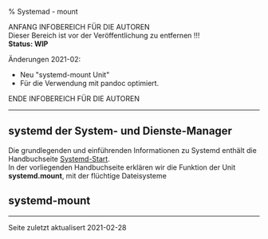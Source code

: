 % Systemad - mount

ANFANG   INFOBEREICH FÜR DIE AUTOREN  
Dieser Bereich ist vor der Veröffentlichung zu entfernen !!!  
**Status: WIP**

Änderungen 2021-02:

+ Neu "systemd-mount Unit"
+ Für die Verwendung mit pandoc optimiert.

ENDE   INFOBEREICH FÜR DIE AUTOREN

---

## systemd der System- und Dienste-Manager

Die grundlegenden und einführenden Informationen zu Systemd enthält die Handbuchseite [Systemd-Start](./systemd-start_de.htm).  
In der vorliegenden Handbuchseite erklären wir die Funktion der Unit **systemd.mount**, mit der flüchtige Dateisysteme

## systemd-mount
---

<div id="rev">Seite zuletzt aktualisert 2021-02-28</div>
